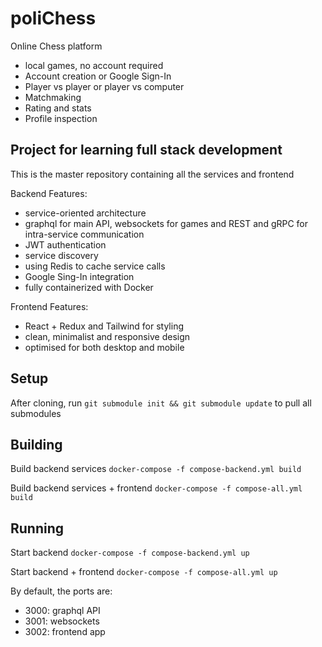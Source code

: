 # poliChess
Online Chess platform
* local games, no account required
* Account creation or Google Sign-In
* Player vs player or player vs computer
* Matchmaking
* Rating and stats
* Profile inspection


## Project for learning full stack development
This is the master repository containing all the services and frontend

Backend Features:
* service-oriented architecture
* graphql for main API, websockets for games and REST and gRPC for intra-service communication
* JWT authentication
* service discovery
* using Redis to cache service calls
* Google Sing-In integration
* fully containerized with Docker

Frontend Features:
* React + Redux and Tailwind for styling
* clean, minimalist and responsive design
* optimised for both desktop and mobile


## Setup
After cloning, run `git submodule init && git submodule update` to pull all submodules

## Building
 Build backend services
`docker-compose -f compose-backend.yml build`

 Build backend services + frontend
`docker-compose -f compose-all.yml build`

## Running
 Start backend
`docker-compose -f compose-backend.yml up`

 Start backend + frontend
`docker-compose -f compose-all.yml up`

By default, the ports are:
 - 3000: graphql API
 - 3001: websockets
 - 3002: frontend app
